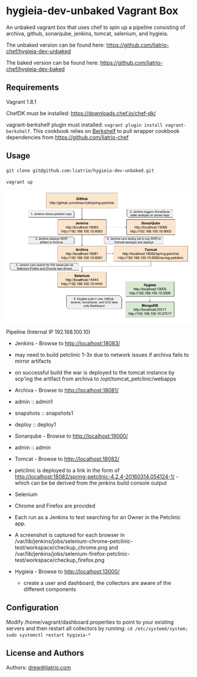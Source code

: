 hygieia-dev-unbaked Vagrant Box
========================
An unbaked vagrant box that uses chef to spin up a pipeline consisting of archiva, github, sonarqube, jenkins, tomcat, selenium, and hygieia.

The unbaked version can be found here: https://github.com/liatrio-chef/hygieia-dev-unbaked

The baked version can be found here: https://github.com/liatrio-chef/hygieia-dev-baked

Requirements
------------
Vagrant 1.8.1

ChefDK must be installed: https://downloads.chef.io/chef-dk/

vagrant-berkshelf plugin must installed: `vagrant plugin install vagrant-berkshelf`. This cookbook relies on [Berkshelf](http://berkshelf.com) to pull wrapper cookbook dependencies from https://github.com/liatrio-chef

Usage
-----
`git clone git@github.com:liatrio/hygieia-dev-unbaked.git`

`vagrant up`

![Alt text](media/pipeline.png)

Pipeline (Internal IP 192.168.100.10)
- Jenkins - Browse to [http://localhost:18083/](http://localhost:18083/)
- may need to build petclinic 1-3x due to network issues if archiva fails to mirror artifacts
- on successful build the war is deployed to the tomcat instance by scp'ing the artifact from archiva to /opt/tomcat_petclinic/webapps

- Archiva - Browse to [http://localhost:18081/](http://localhost:18081/)
- admin :: admin1
- snapshots :: snapshots1
- deploy :: deploy1

- Sonarqube - Browse to [http://localhost:19000/](http://localhost:19000/)
- admin :: admin

- Tomcat - Browse to [http://localhost:18082/](http://localhost:18082/)
- petclinic is deployed to a link in the form of [http://localhost:18082/spring-petclinic-4.2.4-20160314.054124-1/](http://localhost:18082/spring-petclinic-4.2.4-20160314.054124-1/) - which can be be derived from the jenkins build console output

- Selenium
- Chrome and Firefox are provided
- Each run as a Jenkins to test searching for an Owner in the Petclinic app.
- A screenshot is captured for each browser in /var/lib/jenkins/jobs/selenium-chrome-petclinic-test/workspace/checkup_chrome.png and /var/lib/jenkins/jobs/selenium-firefox-petclinic-test/workspace/checkup_firefox.png

- Hygieia - Browse to [http://localhost:13000/](http://localhost:13000/)
  - create a user and dashboard, the collectors are aware of the different components

Configuration
-------------
Modify /home/vagrant/dashboard.properties to point to your existing servers and then restart all collectors by running: `cd /etc/systemd/system; sudo systemctl restart hygieia-*`

License and Authors
-------------------
Authors: drew@liatrio.com
